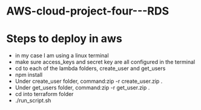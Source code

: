 # AWS-cloud-project-four---RDS









# Steps to deploy in aws
- in my case I am using a linux terminal
- make sure access_keys and secret key are all configured in the terminal 
- cd to each of the lambda folders, create_user and get_users
- npm install
- Under create_user folder, command:zip -r create_user.zip .
- Under get_users folder, command:zip -r get_user.zip .
- cd into terraform folder
- ./run_script.sh